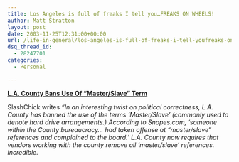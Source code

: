 ```yaml
---
title: Los Angeles is full of freaks I tell you…FREAKS ON WHEELS!
author: Matt Stratton
layout: post
date: 2003-11-25T12:31:00+00:00
url: /life-in-general/los-angeles-is-full-of-freaks-i-tell-youfreaks-on-wheels
dsq_thread_id:
  - 28247701
categories:
  - Personal

---
```

[**L.A. County Bans Use Of &#8220;Master/Slave&#8221; Term**][1]

SlashChick writes _&#8220;In an interesting twist on political correctness, L.A. County has banned the use of the terms &#8216;Master/Slave&#8217; (commonly used to denote hard drive arrangements.) According to Snopes.com, &#8216;someone within the County bureaucracy&#8230; had taken offense at &#8220;master/slave&#8221; references and complained to the board.&#8217; L.A. County now requires that vendors working with the county remove all &#8216;master/slave&#8217; references. Incredible._

 [1]: https://www.snopes.com/inboxer/outrage/master.asp